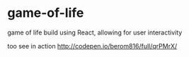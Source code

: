 # game-of-life
game of life build using React, allowing for user interactivity 

too see in action
http://codepen.io/berom816/full/qrPMrX/

